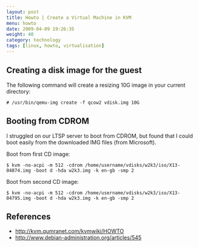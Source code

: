 ```yaml
---
layout: post
title: Howto | Create a Virtual Machine in KVM
menu: howto
date: 2009-04-09 19:26:35
weight: 40
category: technology
tags: [linux, howto, virtualisation]
---
```


## Creating a disk image for the guest

The following command will create a resizing 10G image in your current directory:

    # /usr/bin/qemu-img create -f qcow2 vdisk.img 10G

<!--more-->

## Booting from CDROM

I struggled on our LTSP server to boot from CDROM, but found that I could boot easily from the downloaded IMG files (from Microsoft).

Boot from first CD image:

    $ kvm -no-acpi -m 512 -cdrom /home/username/vdisks/w2k3/iso/X13-04874.img -boot d -hda w2k3.img -k en-gb -smp 2

Boot from second CD image:

    $ kvm -no-acpi -m 512 -cdrom /home/username/vdisks/w2k3/iso/X13-04795.img -boot d -hda w2k3.img -k en-gb -smp 2

## References

   * http://kvm.qumranet.com/kvmwiki/HOWTO
   * http://www.debian-administration.org/articles/545

